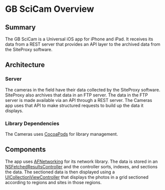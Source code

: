 # GB SciCam Overview

## Summary
The GB SciCam is a Universal iOS app for iPhone and iPad. It receives its data from a REST server that provides an API layer to the archived data from the SiteProxy software.

## Architecture

### Server
The cameras in the field have their data collected by the SiteProxy software. SiteProxy also archives that data in an FTP server. The data in the FTP server is made available via an API through a REST server. The Cameras app uses that API to make structured requests to build up the data it displays.

### Library Dependencies

The Cameras uses [CocoaPods][cocoapods] for library management.


## Components

The app uses [AFNetworking][afnetworking] for its network library. The data is stored in an [NSFetchedResultsController][nsfetchedresultscontroller] and the controller sorts, indexes, and sections the data. The sectioned data is then displayed using a [UICollectionViewController][uicollectionviewcontroller] that displays the photos in a grid sectioned according to regions and sites in those regions.



[cocoapods]: http://cocoapods.org
[afnetworking]: http://cocoadocs.org/docsets/AFNetworking
[nsfetchedresultscontroller]: https://developer.apple.com/library/ios/documentation/CoreData/Reference/NSFetchedResultsController_Class/Reference/Reference.html
[uicollectionviewcontroller]: https://developer.apple.com/library/ios/documentation/uikit/reference/UICollectionView_class/Reference/Reference.html


